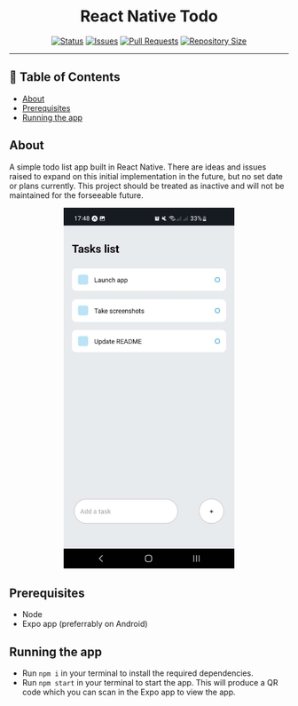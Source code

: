 <h1 align="center">React Native Todo</h1>

<div align="center">

[![Status](https://img.shields.io/badge/status-inactive-orange)]()
[![Issues](https://img.shields.io/github/issues/rizwan171/todo-list-app-react-native?color=blue)](https://github.com/rizwan171/todo-list-app-react-native/issues)
[![Pull Requests](https://img.shields.io/github/issues-pr/rizwan171/todo-list-app-react-native?color=blue)](https://github.com/rizwan171/todo-list-app-react-native/pulls)
[![Repository Size](https://img.shields.io/github/repo-size/rizwan171/todo-list-app-react-native)]()

</div>

---

## 📝 Table of Contents

- [About](#about)
- [Prerequisites](#prerequisites)
- [Running the app](#running-the-app)

## About

A simple todo list app built in React Native. There are ideas and issues raised to expand on this initial implementation in the future, but no set date or plans currently. This project should be treated as inactive and will not be maintained for the forseeable future.

<div align="center">

<img src="app_screenshot.png" style="height:650px" />

</div>

## Prerequisites

- Node
- Expo app (preferrably on Android)

## Running the app

- Run `npm i` in your terminal to install the required dependencies.
- Run `npm start` in your terminal to start the app. This will produce a QR code which you can scan in the Expo app to view the app.
